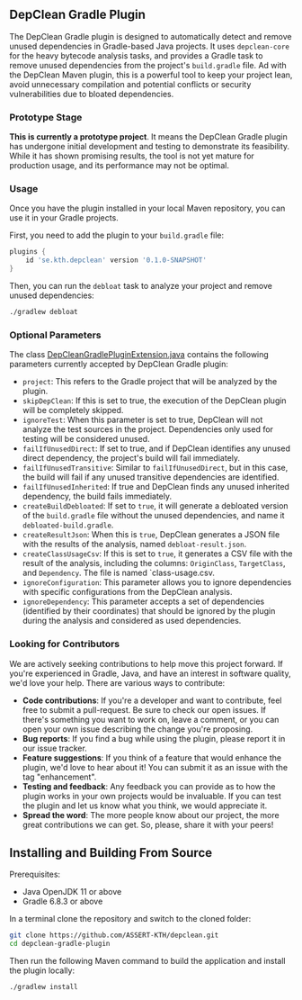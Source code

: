 ## DepClean Gradle Plugin

The DepClean Gradle plugin is designed to automatically detect and remove unused dependencies in Gradle-based Java projects.
It uses `depclean-core` for the heavy bytecode analysis tasks, and provides a Gradle task to remove unused dependencies from the project's `build.gradle` file.
Ad with the DepClean Maven plugin, this is a powerful tool to keep your project lean, avoid unnecessary compilation and potential conflicts or security vulnerabilities due to bloated dependencies.

### Prototype Stage

**This is currently a prototype project**. 
It means the DepClean Gradle plugin has undergone initial development and testing to demonstrate its feasibility.
While it has shown promising results, the tool is not yet mature for production usage, and its performance may not be optimal.

### Usage

Once you have the plugin installed in your local Maven repository, you can use it in your Gradle projects.

First, you need to add the plugin to your `build.gradle` file:

```groovy
plugins {
    id 'se.kth.depclean' version '0.1.0-SNAPSHOT'
}
```
Then, you can run the `debloat` task to analyze your project and remove unused dependencies:

```bash
./gradlew debloat
```

### Optional Parameters

The class [DepCleanGradlePluginExtension.java](https://github.com/ASSERT-KTH/depclean/blob/master/depclean-gradle-plugin/src/main/java/se/kth/depclean/DepCleanGradlePluginExtension.java) contains the following parameters currently accepted by DepClean Gradle plugin:
 
- `project`: This refers to the Gradle project that will be analyzed by the plugin.
- `skipDepClean`: If this is set to true, the execution of the DepClean plugin will be completely skipped.
- `ignoreTest`: When this parameter is set to true, DepClean will not analyze the test sources in the project. Dependencies only used for testing will be considered unused.
- `failIfUnusedDirect`: If set to true, and if DepClean identifies any unused direct dependency, the project's build will fail immediately.
- `failIfUnusedTransitive`: Similar to `failIfUnusedDirect`, but in this case, the build will fail if any unused transitive dependencies are identified.
- `failIfUnusedInherited`: If true and DepClean finds any unused inherited dependency, the build fails immediately.
- `createBuildDebloated`: If set to `true`, it will generate a debloated version of the `build.gradle` file without the unused dependencies, and name it `debloated-build.gradle`.
- `createResultJson`: When this is `true`, DepClean generates a JSON file with the results of the analysis, named `debloat-result.json`.
- `createClassUsageCsv`: If this is set to `true`, it generates a CSV file with the result of the analysis, including the columns: `OriginClass`, `TargetClass`, and `Dependency`. The file is named `class-usage.csv.
- `ignoreConfiguration`: This parameter allows you to ignore dependencies with specific configurations from the DepClean analysis.
- `ignoreDependency`: This parameter accepts a set of dependencies (identified by their coordinates) that should be ignored by the plugin during the analysis and considered as used dependencies.

### Looking for Contributors

We are actively seeking contributions to help move this project forward. If you're experienced in Gradle, Java, and have an interest in software quality, we'd love your help. There are various ways to contribute:

- **Code contributions**: If you're a developer and want to contribute, feel free to submit a pull-request. Be sure to check our open issues. If there's something you want to work on, leave a comment, or you can open your own issue describing the change you're proposing.
- **Bug reports**: If you find a bug while using the plugin, please report it in our issue tracker.
- **Feature suggestions**: If you think of a feature that would enhance the plugin, we'd love to hear about it! You can submit it as an issue with the tag "enhancement".
- **Testing and feedback**: Any feedback you can provide as to how the plugin works in your own projects would be invaluable. If you can test the plugin and let us know what you think, we would appreciate it.
- **Spread the word**: The more people know about our project, the more great contributions we can get. So, please, share it with your peers!

## Installing and Building From Source

Prerequisites:

- Java OpenJDK 11 or above
- Gradle 6.8.3 or above

In a terminal clone the repository and switch to the cloned folder:

```bash
git clone https://github.com/ASSERT-KTH/depclean.git
cd depclean-gradle-plugin
```
Then run the following Maven command to build the application and install the plugin locally:

```bash
./gradlew install
```